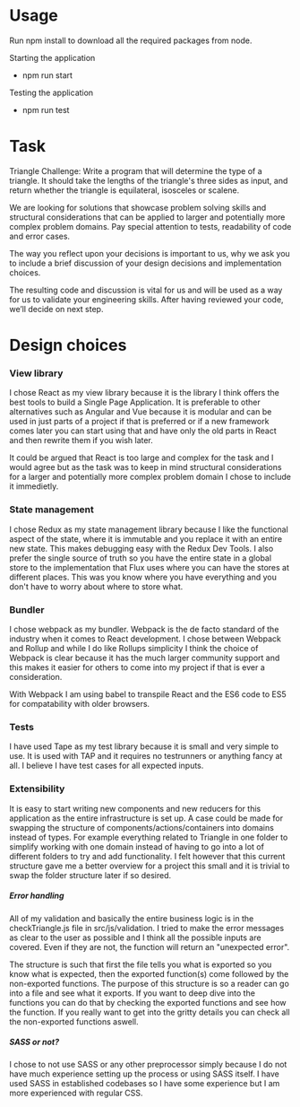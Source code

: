 # Usage

Run npm install to download all the required packages from node.

Starting the application
- npm run start

Testing the application
- npm run test

# Task
Triangle Challenge:
Write a program that will determine the type of a triangle. It should take the lengths of the triangle's three sides as input, and return whether the triangle is equilateral, isosceles or scalene.

We are looking for solutions that showcase problem solving skills and structural considerations that can be applied to larger and potentially more complex problem domains. Pay special attention to tests, readability of code and error cases.

The way you reflect upon your decisions is important to us, why we ask you to include a brief discussion of your design decisions and implementation choices.

The resulting code and discussion is vital for us and will be used as a way for us to validate your engineering skills. After having reviewed your code, we’ll decide on next step.



# Design choices

### View library

I chose React as my view library because it is the library I think offers the best tools to build a Single Page Application. It is preferable to other alternatives such as Angular and Vue because it is modular and can be used in just parts of a project if that is preferred or if a new framework comes later you can start using that and have only the old parts in React and then rewrite them if you wish later.

It could be argued that React is too large and complex for the task and I would agree but as the task was to keep in mind structural considerations for a larger and potentially more complex problem domain I chose to include it immedietly.

### State management

I chose Redux as my state management library because I like the functional aspect of the state, where it is immutable and you replace it with an entire new state. This makes debugging easy with the Redux Dev Tools. I also prefer the single source of truth so you have the entire state in a global store to the implementation that Flux uses where you can have the stores at different places. This was you know where you have everything and you don't have to worry about where to store what.

### Bundler

I chose webpack as my bundler. Webpack is the de facto standard of the industry when it comes to React development. I chose between Webpack and Rollup and while I do like Rollups simplicity I think the choice of Webpack is clear because it has the much larger community support and this makes it easier for others to come into my project if that is ever a consideration.

With Webpack I am using babel to transpile React and the ES6 code to ES5 for compatability with older browsers.

### Tests

I have used Tape as my test library because it is small and very simple to use. It is used with TAP and it requires no testrunners or anything fancy at all. I believe I have test cases for all expected inputs.

### Extensibility

It is easy to start writing new components and new reducers for this application as the entire infrastructure is set up. A case could be made for swapping the structure of components/actions/containers into domains instead of types. For example everything related to Triangle in one folder to simplify working with one domain instead of having to go into a lot of different folders to try and add functionality. I felt however that this current structure gave me a better overview for a project this small and it is trivial to swap the folder structure later if so desired.

##### Error handling

All of my validation and basically the entire business logic is in the checkTriangle.js file in src/js/validation. I tried to make the error messages as clear to the user as possible and I think all the possible inputs are covered. Even if they are not, the function will return an "unexpected error".

The structure is such that first the file tells you what is exported so you know what is expected, then the exported function(s) come followed by the non-exported functions. The purpose of this structure is so a reader can go into a file and see what it exports. If you want to deep dive into the functions you can do that by checking the exported functions and see how the function. If you really want to get into the gritty details you can check all the non-exported functions aswell.

##### SASS or not?

I chose to not use SASS or any other preprocessor simply because I do not have much experience setting up the process or using SASS itself. I have used SASS in established codebases so I have some experience but I am more experienced with regular CSS.
